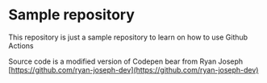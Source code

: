 # Sample repository 

This repository is just a sample repository to learn on how to use Github Actions

Source code is a modified version of Codepen bear from Ryan Joseph [https://github.com/ryan-joseph-dev](https://github.com/ryan-joseph-dev)
